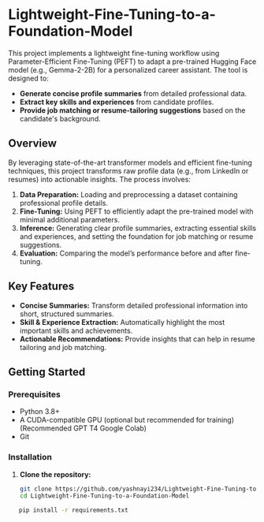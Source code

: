# Lightweight-Fine-Tuning-to-a-Foundation-Model

This project implements a lightweight fine-tuning workflow using Parameter-Efficient Fine-Tuning (PEFT) to adapt a pre-trained Hugging Face model (e.g., Gemma-2-2B) for a personalized career assistant. The tool is designed to:

- **Generate concise profile summaries** from detailed professional data.
- **Extract key skills and experiences** from candidate profiles.
- **Provide job matching or resume-tailoring suggestions** based on the candidate's background.

## Overview

By leveraging state-of-the-art transformer models and efficient fine-tuning techniques, this project transforms raw profile data (e.g., from LinkedIn or resumes) into actionable insights. The process involves:

1. **Data Preparation:** Loading and preprocessing a dataset containing professional profile details.
2. **Fine-Tuning:** Using PEFT to efficiently adapt the pre-trained model with minimal additional parameters.
3. **Inference:** Generating clear profile summaries, extracting essential skills and experiences, and setting the foundation for job matching or resume suggestions.
4. **Evaluation:** Comparing the model’s performance before and after fine-tuning.

## Key Features

- **Concise Summaries:** Transform detailed professional information into short, structured summaries.
- **Skill & Experience Extraction:** Automatically highlight the most important skills and achievements.
- **Actionable Recommendations:** Provide insights that can help in resume tailoring and job matching.

## Getting Started

### Prerequisites

- Python 3.8+
- A CUDA-compatible GPU (optional but recommended for training) (Recommended GPT T4 Google Colab)
- Git

### Installation

1. **Clone the repository:**

   ```bash
   git clone https://github.com/yashnayi234/Lightweight-Fine-Tuning-to-a-Foundation-Model.git
   cd Lightweight-Fine-Tuning-to-a-Foundation-Model

```bash
   pip install -r requirements.txt

